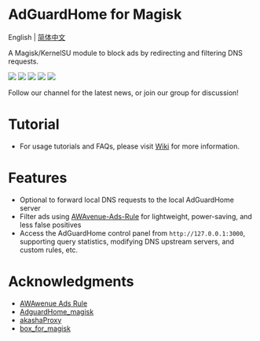 # AdGuardHome for Magisk
English | [简体中文](README.md)

A Magisk/KernelSU module to block ads by redirecting and filtering DNS requests.

![](https://img.shields.io/badge/arm--64-support-blue)
![](https://img.shields.io/badge/arm--v7-support-red)
![](https://img.shields.io/github/downloads/twoone-3/AdguardHome/total)
[![](https://img.shields.io/badge/Telegram-Join%20Channel-yellow?logo=telegram)](https://t.me/adguardhome_for_magisk_release)
[![](https://img.shields.io/badge/Telegram-Join%20Group-orange?logo=telegram)](https://t.me/+mdZL11mJjxhkYjdl)

Follow our channel for the latest news, or join our group for discussion!

# Tutorial
- For usage tutorials and FAQs, please visit [Wiki](https://github.com/twoone-3/AdGuardHomeForMagisk/wiki) for more information.

# Features
- Optional to forward local DNS requests to the local AdGuardHome server
- Filter ads using [AWAvenue-Ads-Rule](https://github.com/TG-Twilight/AWAvenue-Ads-Rule) for lightweight, power-saving, and less false positives
- Access the AdGuardHome control panel from `http://127.0.0.1:3000`, supporting query statistics, modifying DNS upstream servers, and custom rules, etc.

# Acknowledgments
- [AWAwenue Ads Rule](https://github.com/TG-Twilight/AWAvenue-Ads-Rule)
- [AdguardHome_magisk](https://github.com/410154425/AdGuardHome_magisk)
- [akashaProxy](https://github.com/ModuleList/akashaProxy)
- [box_for_magisk](https://github.com/taamarin/box_for_magisk)
